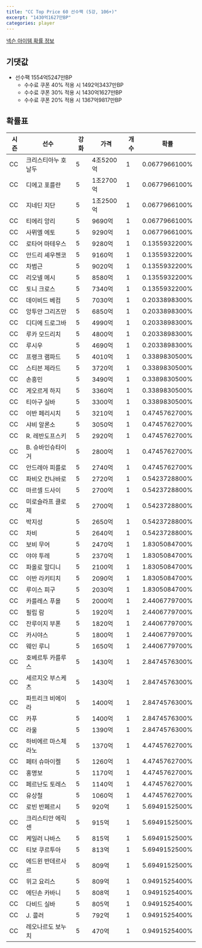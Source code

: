 ```yaml
---
title: "CC Top Price 60 선수팩 (5강, 106+)"
excerpt: "1430억1627만BP"
categories: player
---
```

[넥슨 아이템 확률 정보](http://iteminfo.nexon.com/probability/fco?sn=7551)

## 기댓값
- 선수팩 1554억5247만BP
  - 수수료 쿠폰 40% 적용 시 1492억3437만BP
  - 수수료 쿠폰 30% 적용 시 1430억1627만BP
  - 수수료 쿠폰 20% 적용 시 1367억9817만BP


## 확률표

|시즌|선수|강화|가격|개수|확률|
|---|---|---|---|---|---|
|CC|크리스티아누 호날두|5|4조5200억|1|0.0677966100%|
|CC|디에고 포를란|5|1조2700억|1|0.0677966100%|
|CC|지네딘 지단|5|1조2500억|1|0.0677966100%|
|CC|티에리 앙리|5|9690억|1|0.0677966100%|
|CC|사뮈엘 에토|5|9290억|1|0.0677966100%|
|CC|로타어 마테우스|5|9280억|1|0.1355932200%|
|CC|안드리 셰우첸코|5|9160억|1|0.1355932200%|
|CC|차범근|5|9020억|1|0.1355932200%|
|CC|리오넬 메시|5|8580억|1|0.1355932200%|
|CC|토니 크로스|5|7340억|1|0.1355932200%|
|CC|데이비드 베컴|5|7030억|1|0.2033898300%|
|CC|앙투안 그리즈만|5|6850억|1|0.2033898300%|
|CC|디디에 드로그바|5|4990억|1|0.2033898300%|
|CC|루카 모드리치|5|4800억|1|0.2033898300%|
|CC|루시우|5|4690억|1|0.2033898300%|
|CC|프랭크 램파드|5|4010억|1|0.3389830500%|
|CC|스티븐 제라드|5|3720억|1|0.3389830500%|
|CC|손흥민|5|3490억|1|0.3389830500%|
|CC|게오르게 하지|5|3360억|1|0.3389830500%|
|CC|티아구 실바|5|3300억|1|0.3389830500%|
|CC|이반 페리시치|5|3210억|1|0.4745762700%|
|CC|샤비 알론소|5|3050억|1|0.4745762700%|
|CC|R. 레반도프스키|5|2920억|1|0.4745762700%|
|CC|B. 슈바인슈타이거|5|2800억|1|0.4745762700%|
|CC|안드레아 피를로|5|2740억|1|0.4745762700%|
|CC|파비오 칸나바로|5|2720억|1|0.5423728800%|
|CC|마르셀 드사이|5|2700억|1|0.5423728800%|
|CC|미로슬라프 클로제|5|2700억|1|0.5423728800%|
|CC|박지성|5|2650억|1|0.5423728800%|
|CC|차비|5|2640억|1|0.5423728800%|
|CC|보비 무어|5|2470억|1|1.8305084700%|
|CC|야야 투레|5|2370억|1|1.8305084700%|
|CC|파올로 말디니|5|2100억|1|1.8305084700%|
|CC|이반 라키티치|5|2090억|1|1.8305084700%|
|CC|루이스 피구|5|2030억|1|1.8305084700%|
|CC|카를레스 푸욜|5|2000억|1|2.4406779700%|
|CC|필립 람|5|1920억|1|2.4406779700%|
|CC|잔루이지 부폰|5|1820억|1|2.4406779700%|
|CC|카시야스|5|1800억|1|2.4406779700%|
|CC|웨인 루니|5|1650억|1|2.4406779700%|
|CC|호베르투 카를루스|5|1430억|1|2.8474576300%|
|CC|세르지오 부스케츠|5|1430억|1|2.8474576300%|
|CC|파트리크 비에이라|5|1400억|1|2.8474576300%|
|CC|카푸|5|1400억|1|2.8474576300%|
|CC|라울|5|1390억|1|2.8474576300%|
|CC|하비에르 마스체라노|5|1370억|1|4.4745762700%|
|CC|페터 슈마이켈|5|1260억|1|4.4745762700%|
|CC|홍명보|5|1170억|1|4.4745762700%|
|CC|페르난도 토레스|5|1140억|1|4.4745762700%|
|CC|유상철|5|1060억|1|4.4745762700%|
|CC|로빈 반페르시|5|920억|1|5.6949152500%|
|CC|크리스티안 에릭센|5|915억|1|5.6949152500%|
|CC|케일러 나바스|5|815억|1|5.6949152500%|
|CC|티보 쿠르투아|5|813억|1|5.6949152500%|
|CC|에드윈 반데르사르|5|809억|1|5.6949152500%|
|CC|위고 요리스|5|809억|1|0.9491525400%|
|CC|에딘손 카바니|5|808억|1|0.9491525400%|
|CC|다비드 실바|5|805억|1|0.9491525400%|
|CC|J. 콜러|5|792억|1|0.9491525400%|
|CC|레오나르도 보누치|5|470억|1|0.9491525400%|
